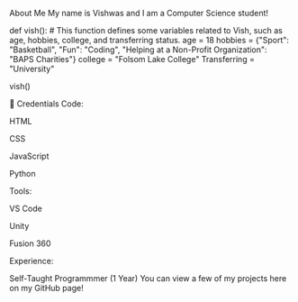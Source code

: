 About Me 
My name is Vishwas and I am a Computer Science student!

def vish():
    # This function defines some variables related to Vish, such as age, hobbies, college, and transferring status.
    age = 18
    hobbies = {"Sport": "Basketball", "Fun": "Coding", "Helping at a Non-Profit Organization": "BAPS Charities"}
    college = "Folsom Lake College"
    Transferring = "University"
    
vish()
  

💼 Credentials
Code:

HTML

CSS

JavaScript

Python 

Tools:

VS Code

Unity

Fusion 360 

Experience:

Self-Taught Programmmer (1 Year) 
You can view a few of my projects here on my GitHub page!
